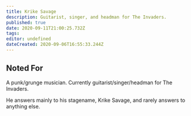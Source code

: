 ```yaml
---
title: Krike Savage
description: Guitarist, singer, and headman for The Invaders.
published: true
date: 2020-09-11T21:00:25.732Z
tags: 
editor: undefined
dateCreated: 2020-09-06T16:55:33.244Z
---
```


Noted For
---------

A punk/grunge musician. Currently guitarist/singer/headman for The Invaders.

He answers mainly to his stagename, Krike Savage, and rarely answers to anything else.